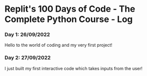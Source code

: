 # Replit's 100 Days of Code - The Complete Python Course - Log

### Day 1: 26/09/2022
Hello to the world of coding and my very first project!

### Day 2: 27/09/2022
I just built my first interactive code which takes inputs from the user!
